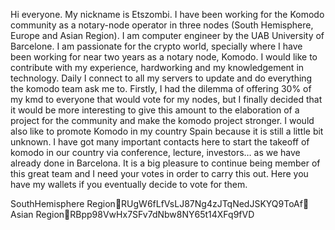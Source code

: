 Hi everyone. My nickname is Etszombi. I have been working for the Komodo community as a notary-node operator in three nodes (South Hemisphere, Europe and Asian Region). 
I am computer engineer by the UAB University of Barcelone. I am passionate for the crypto world, specially where I have been working for near two years as a notary node, Komodo.
I would like to contribute with my experience,  hardworking and my knowledgement in technology.
Daily I connect to all my servers to update and do everything the komodo team ask me to.
Firstly, I had the dilemma of offering 30% of my kmd to everyone that would vote for my nodes, but I finally decided that it would be more interesting to give this amount to the elaboration of a project for the community and make the komodo project stronger.
I would also like to promote Komodo in my country Spain because it is still a little bit unknown.  I have got many important contacts here to start the takeoff of komodo in our country via conference, lecture, investors… as we have already done in Barcelona.
It is a big pleasure to continue being member of this great team and I need your votes in order to carry this out.
Here you have my wallets if you eventually decide to vote for them.

SouthHemisphere RegionRUgW6fLfVsLJ87Ng4zJTqNedJSKYQ9ToAf
Asian RegionRBpp98VwHx7SFv7dNbw8NY65t14XFq9fVD 
